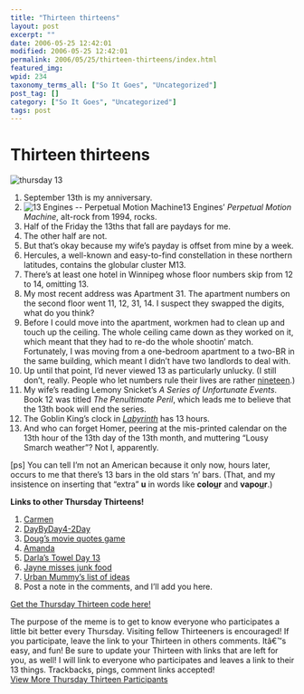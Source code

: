 ```yaml
---
title: "Thirteen thirteens"
layout: post
excerpt: ""
date: 2006-05-25 12:42:01
modified: 2006-05-25 12:42:01
permalink: 2006/05/25/thirteen-thirteens/index.html
featured_img: 
wpid: 234
taxonomy_terms_all: ["So It Goes", "Uncategorized"]
post_tag: []
category: ["So It Goes", "Uncategorized"]
tags: post
---
```


# Thirteen thirteens

![thursday 13](http://www.patrickjohanneson.com/deardiary/wp-content/uploads/2006/05/thursday13.jpg)

1. September 13th is my anniversary.
2. ![13 Engines -- Perpetual Motion Machine](http://www.patrickjohanneson.com/deardiary/wp-content/uploads/2006/04/14104.thumbnail.jpg)13 Engines’ *Perpetual Motion Machine*, alt-rock from 1994, rocks.
3. Half of the Friday the 13ths that fall are paydays for me.
4. The other half are not.
5. But that’s okay because my wife’s payday is offset from mine by a week.
6. Hercules, a well-known and easy-to-find constellation in these northern latitudes, contains the globular cluster M13.
7. There’s at least one hotel in Winnipeg whose floor numbers skip from 12 to 14, omitting 13.
8. My most recent address was Apartment 31. The apartment numbers on the second floor went 11, 12, 31, 14. I suspect they swapped the digits, what do you think?
9. Before I could move into the apartment, workmen had to clean up and touch up the ceiling. The whole ceiling came down as they worked on it, which meant that they had to re-do the whole shootin’ match. Fortunately, I was moving from a one-bedroom apartment to a two-BR in the same building, which meant I didn’t have two landlords to deal with.
10. Up until that point, I’d never viewed 13 as particularly unlucky. (I still don’t, really. People who let numbers rule their lives are rather [nineteen](http://www.thedarktower.net/wiki/Main/Nineteen).)
11. My wife’s reading Lemony Snicket’s *A Series of Unfortunate Events*. Book 12 was titled *The Penultimate Peril*, which leads me to believe that the 13th book will end the series.
12. The Goblin King’s clock in [*Labyrinth*](http://www.imdb.com/title/tt0091369/) has 13 hours.
13. And who can forget Homer, peering at the mis-printed calendar on the 13th hour of the 13th day of the 13th month, and muttering “Lousy Smarch weather”? Not I, apparently.

\[ps\] You can tell I’m not an American because it only now, hours later, occurs to me that there’s 13 bars in the old stars ‘n’ bars. (That, and my insistence on inserting that “extra” **u** in words like **colo<u>u</u>r** and **vapo<u>u</u>r**.)

**Links to other Thursday Thirteens!**

1. [Carmen](http://carmenhasgonetoplaid.blogspot.com/2006/05/thursday-13-v-12.html)
2. [DayByDay4-2Day](http://addicted2codependence.blogspot.com/2006/05/thursday-thirteen_25.html)
3. [Doug’s movie quotes game](http://ballsandwalnuts.com/?p=924)
4. [Amanda](http://thefernandeses.com/blog/?p=17)
5. [Darla’s Towel Day 13](http://nichtszusagen.blogspot.com/2006/05/towel-day-13.html)
6. [Jayne misses junk food](http://www.jaynedarcy.us/?p=279)
7. [Urban Mummy’s list of ideas](http://www.urbanmummy.com/journal/?p=157)
8. Post a note in the comments, and I’ll add you here.

[Get the Thursday Thirteen code here!](http://www.mysuspensionofdisbelief.com/?page_id=208)

The purpose of the meme is to get to know everyone who participates a little bit better every Thursday. Visiting fellow Thirteeners is encouraged! If you participate, leave the link to your Thirteen in others comments. Itâ€™s easy, and fun! Be sure to update your Thirteen with links that are left for you, as well! I will link to everyone who participates and leaves a link to their 13 things. Trackbacks, pings, comment links accepted!  
[View More Thursday Thirteen Participants](http://technorati.com/tag/thursday+thirteen)